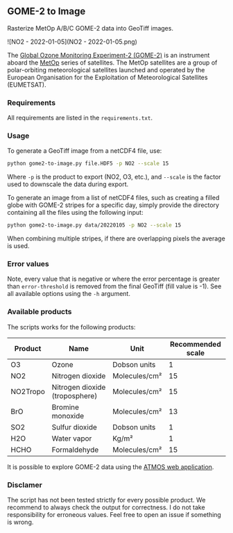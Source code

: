 ## GOME-2 to Image

Rasterize MetOp A/B/C GOME-2 data into GeoTiff images.

![NO2 - 2022-01-05](NO2 - 2022-01-05.png)

The [Global Ozone Monitoring Experiment-2 (GOME-2)](https://www.eumetsat.int/gome-2) is an instrument aboard the [MetOp](https://www.eumetsat.int/our-satellites/metop-series) series of satellites. The MetOp satellites are a group of polar-orbiting meteorological satellites launched and operated by the European Organisation for the Exploitation of Meteorological Satellites (EUMETSAT).

### Requirements

All requirements are listed in the `requirements.txt`.

### Usage

To generate a GeoTiff image from a netCDF4 file, use:

```bash
python gome2-to-image.py file.HDF5 -p NO2 --scale 15
```

Where `-p` is the product to export (NO2, O3, etc.), and `--scale` is the factor used to downscale the data during export.

To generate an image from a list of netCDF4 files, such as creating a filled globe with GOME-2 stripes for a specific day, simply provide the directory containing all the files using the following input:

```bash
python gome2-to-image.py data/20220105 -p NO2 --scale 15
```

When combining multiple stripes, if there are overlapping pixels the average is used.

### Error values

Note, every value that is negative or where the error percentage is greater than `error-threshold` is removed from the final GeoTiff (fill value is -1). See all available options using the `-h` argument.

### Available products

The scripts works for the following products:

| Product  | Name                           | Unit          | Recommended scale |
| -------- | ------------------------------ | ------------- | ----------------- |
| O3       | Ozone                          | Dobson units  | 1                 |
| NO2      | Nitrogen dioxide               | Molecules/cm² | 15                |
| NO2Tropo | Nitrogen dioxide (troposphere) | Molecules/cm² | 15                |
| BrO      | Bromine monoxide               | Molecules/cm² | 13                |
| SO2      | Sulfur dioxide                 | Dobson units  | 1                 |
| H2O      | Water vapor                    | Kg/m²         | 1                 |
| HCHO     | Formaldehyde                   | Molecules/cm² | 15                |

It is possible to explore GOME-2 data using the [ATMOS web application](https://atmos.eoc.dlr.de/app/calendar).

### Disclamer

The script has not been tested strictly for every possible product. We recommend to always check the output for correctness. I do not take responsibility for erroneous values. Feel free to open an issue if something is wrong.
